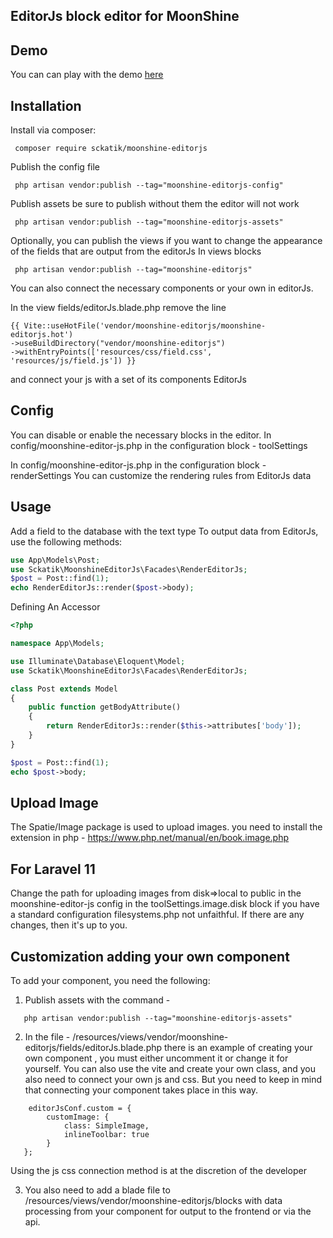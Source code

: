 ## EditorJs block editor for MoonShine

## Demo

You can can play with the demo [here](https://editorjs.io/)

## Installation

Install via composer:

```
 composer require sckatik/moonshine-editorjs
```

Publish the config file

```
 php artisan vendor:publish --tag="moonshine-editorjs-config"
```

Publish assets be sure to publish without them the editor will not work

```
 php artisan vendor:publish --tag="moonshine-editorjs-assets"
```

Optionally, you can publish the views if you want to change the appearance of the fields that are output from the
editorJs
In views blocks

```
 php artisan vendor:publish --tag="moonshine-editorjs"
```

You can also connect the necessary components or your own in editorJs.

In the view fields/editorJs.blade.php remove the line

```
{{ Vite::useHotFile('vendor/moonshine-editorjs/moonshine-editorjs.hot')
->useBuildDirectory("vendor/moonshine-editorjs")
->withEntryPoints(['resources/css/field.css', 'resources/js/field.js']) }}
```

and connect your js with a set of its components EditorJs

## Config

You can disable or enable the necessary blocks in the editor.
In config/moonshine-editor-js.php in the configuration block - toolSettings

In config/moonshine-editor-js.php in the configuration block - renderSettings You can customize the rendering rules from
EditorJs data

## Usage

Add a field to the database with the text type
To output data from EditorJs, use the following methods:

```php
use App\Models\Post;
use Sckatik\MoonshineEditorJs\Facades\RenderEditorJs;
$post = Post::find(1);
echo RenderEditorJs::render($post->body);
```

Defining An Accessor

```php
<?php

namespace App\Models;

use Illuminate\Database\Eloquent\Model;
use Sckatik\MoonshineEditorJs\Facades\RenderEditorJs;

class Post extends Model
{
    public function getBodyAttribute()
    {
        return RenderEditorJs::render($this->attributes['body']);
    }
}

$post = Post::find(1);
echo $post->body;
```

## Upload Image
The Spatie/Image package is used to upload images.
you need to install the extension in php - https://www.php.net/manual/en/book.image.php

## For Laravel 11
Сhange the path for uploading images from disk=>local to public in the moonshine-editor-js config in the toolSettings.image.disk block if you have a standard configuration filesystems.php not unfaithful. 
If there are any changes, then it's up to you.

## Сustomization adding your own component

To add your component, you need the following:

1. Publish assets with the command -
```
   php artisan vendor:publish --tag="moonshine-editorjs-assets"
```
2. In the file - /resources/views/vendor/moonshine-editorjs/fields/editorJs.blade.php there is an example of creating your own component
   , you must either uncomment it or change it for yourself. You can also use the vite and create your own class, and
   you also need to connect your own js and css. But you need to keep in mind that connecting your component takes place in this way.
```
    editorJsConf.custom = {
        customImage: {
            class: SimpleImage,
            inlineToolbar: true
        }
   };
```
Using the js css connection method is at the discretion of the developer

3. You also need to add a blade file to /resources/views/vendor/moonshine-editorjs/blocks with data processing from your component
   for output to the frontend or via the api.


